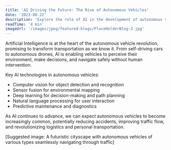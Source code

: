 ```yaml
---
title: 'AI Driving the Future: The Rise of Autonomous Vehicles'
date: '2023-08-22'
description: 'Explore the role of AI in the development of autonomous vehicles and its potential impact on transportation.'
readTime: '4 min'
imageUrl: '/images/jpeg/featured-blogs/PlaceHolderBlog-2.jpg'
---
```


Artificial Intelligence is at the heart of the autonomous vehicle revolution, promising to transform transportation as we know it. From self-driving cars to autonomous drones, AI is enabling vehicles to perceive their environment, make decisions, and navigate safely without human intervention.

Key AI technologies in autonomous vehicles:

- Computer vision for object detection and recognition
- Sensor fusion for environmental mapping
- Deep learning for decision-making and path planning
- Natural language processing for user interaction
- Predictive maintenance and diagnostics

As AI continues to advance, we can expect autonomous vehicles to become increasingly common, potentially reducing accidents, improving traffic flow, and revolutionizing logistics and personal transportation.

[Suggested image: A futuristic cityscape with autonomous vehicles of various types seamlessly navigating through traffic]
